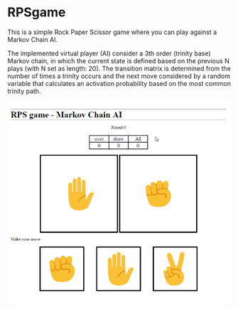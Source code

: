 # RPSgame
This is a simple Rock Paper Scissor game where you can play against a Markov Chain AI.

The implemented virtual player (AI) consider a 3th order (trinity base) Markov chain, in which the current state is defined based on the previous N plays (with N set as length: 20).  The transition matrix is determined from the number of times a trinity occurs and the next move considered by a random variable that calculates an activation probability based on the most common trinity path.

![alt text](https://github.com/costargc/RPSgame/blob/master/images/RPSgame_animation.gif)
